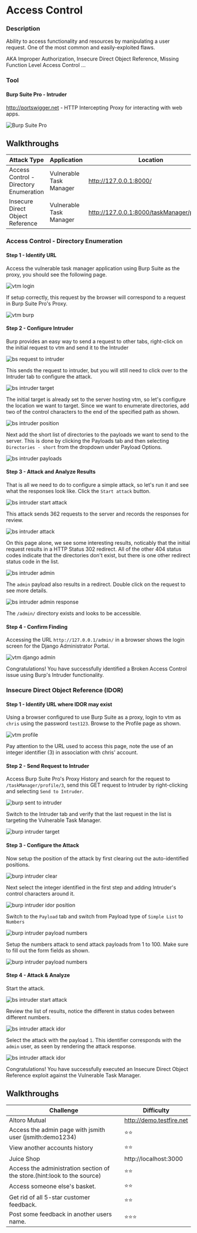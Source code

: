 # Access Control
### Description
Ability to access functionality and resources by manipulating a user request.
One of the most common and easily-exploited flaws.

AKA Improper Authorization, Insecure Direct Object Reference, Missing Function Level Access Control ... 

### Tool
#### Burp Suite Pro - Intruder
http://portswigger.net - HTTP Intercepting Proxy for interacting with web apps.

![Burp Suite Pro](https://github.com/justinlarson/Web-App-Hacking-Workshop/raw/master/img/burpsuite.png)

## Walkthroughs

| Attack Type | Application | Location | Tool |
| ---- | ---- | ---- | ---- |
| Access Control - Directory Enumeration | Vulnerable Task Manager | http://127.0.0.1:8000/ | intruder |
| Insecure Direct Object Reference | Vulnerable Task Manager | http://127.0.0.1:8000/taskManager/profile/3 | intruder |

### Access Control - Directory Enumeration

#### Step 1 - Identify URL

Access the vulnerable task manager application using Burp Suite as the proxy, you should see the following page.

![vtm login](https://github.com/justinlarson/Web-App-Hacking-Workshop/raw/master/img/vtm-login.png)

If setup correctly, this request by the browser will correspond to a request in Burp Suite Pro's Proxy.

![vtm burp](https://github.com/justinlarson/Web-App-Hacking-Workshop/raw/master/img/bs-proxy-vtm.png)

#### Step 2 - Configure Intruder

Burp provides an easy way to send a request to other tabs, right-click on the initial request to vtm and send it to the Intruder

![bs request to intruder](https://github.com/justinlarson/Web-App-Hacking-Workshop/raw/master/img/bs-proxy-send-to-intruder.png)

This sends the request to intruder, but you will still need to click over to the Intruder tab to configure the attack.

![bs intruder target](https://github.com/justinlarson/Web-App-Hacking-Workshop/raw/master/img/bs-intruder-target.png)

The initial target is already set to the server hosting vtm, so let's configure the location we want to target.
Since we want to enumerate directories, add two of the control characters to the end of the specified path as shown.

![bs intruder position](https://github.com/justinlarson/Web-App-Hacking-Workshop/raw/master/img/bs-intruder-position.png)

Next add the short list of directories to the payloads we want to send to the server.
This is done by clicking the Payloads tab and then selecting `Directories - short` from the dropdown under Payload Options. 

![bs intruder payloads](https://github.com/justinlarson/Web-App-Hacking-Workshop/raw/master/img/bs-intruder-payloads.png)

#### Step 3 - Attack and Analyze Results

That is all we need to do to configure a simple attack, so let's run it and see what the responses look like.
Click the `Start attack` button.

![bs intruder start attack](https://github.com/justinlarson/Web-App-Hacking-Workshop/raw/master/img/bs-intruder-start-attack.png)

This attack sends 362 requests to the server and records the responses for review.

![bs intruder attack](https://github.com/justinlarson/Web-App-Hacking-Workshop/raw/master/img/bs-intruder-attack.png)

On this page alone, we see some interesting results, noticably that the initial request results in a HTTP Status 302 redirect.
All of the other 404 status codes indicate that the directories don't exist, but there is one other redirect status code in the list.

![bs intruder admin](https://github.com/justinlarson/Web-App-Hacking-Workshop/raw/master/img/bs-intruder-attack-admin.png)

The `admin` payload also results in a redirect. Double click on the request to see more details.

![bs intruder admin response](https://github.com/justinlarson/Web-App-Hacking-Workshop/raw/master/img/bs-intruder-attack-admin-response.png)

The `/admin/` directory exists and looks to be accessible.

#### Step 4 - Confirm Finding

Accessing the URL `http://127.0.0.1/admin/` in a browser shows the login screen for the Django Administrator Portal.

![vtm django admin](https://github.com/justinlarson/Web-App-Hacking-Workshop/raw/master/img/vtm-admin.png)

Congratulations! You have successfully identified a Broken Access Control issue using Burp's Intruder functionality. 

### Insecure Direct Object Reference (IDOR)

#### Step 1 - Identify URL where IDOR may exist

Using a browser configured to use Burp Suite as a proxy, login to vtm as `chris` using the password `test123`.
Browse to the Profile page as shown.

![vtm profile](https://github.com/justinlarson/Web-App-Hacking-Workshop/raw/master/img/vtm-profile.png)

Pay attention to the URL used to access this page, note the use of an integer identifier (3) in association with chris' account.

#### Step 2 - Send Request to Intruder

Access Burp Suite Pro's Proxy History and search for the request to `/taskManager/profile/3`, send this GET request to Intruder by right-clicking and selecting `Send to Intruder`.

![burp sent to intruder](https://github.com/justinlarson/Web-App-Hacking-Workshop/raw/master/img/bs-proxy-intruder-idor-send-to-intruder.png)

Switch to the Intruder tab and verify that the last request in the list is targeting the Vulnerable Task Manager.

![burp intruder target](https://github.com/justinlarson/Web-App-Hacking-Workshop/raw/master/img/bs-intruder-target-2.png)

#### Step 3 - Configure the Attack

Now setup the position of the attack by first clearing out the auto-identified positions.

![burp intruder clear](https://github.com/justinlarson/Web-App-Hacking-Workshop/raw/master/img/bs-intruder-clear.png)

Next select the integer identified in the first step and adding Intruder's control characters around it.

![burp intruder idor position](https://github.com/justinlarson/Web-App-Hacking-Workshop/raw/master/img/bs-intruder-position-idor.png)

Switch to the `Payload` tab and switch from Payload type of `Simple List` to `Numbers`

![burp intruder payload numbers](https://github.com/justinlarson/Web-App-Hacking-Workshop/raw/master/img/bs-intruder-payloads-numbers.png)

Setup the numbers attack to send attack payloads from 1 to 100. Make sure to fill out the form fields as shown.

![burp intruder payload numbers](https://github.com/justinlarson/Web-App-Hacking-Workshop/raw/master/img/bs-intruder-payloads-numbers-100.png)

#### Step 4 - Attack & Analyze

Start the attack.

![bs intruder start attack](https://github.com/justinlarson/Web-App-Hacking-Workshop/raw/master/img/bs-intruder-start-attack.png)

Review the list of results, notice the different in status codes between different numbers.

![bs intruder attack idor](https://github.com/justinlarson/Web-App-Hacking-Workshop/raw/master/img/bs-intruder-attack-idor.png)

Select the attack with the payload `1`. This identifier corresponds with the `admin` user, as seen by rendering the attack response.

![bs intruder attack idor](https://github.com/justinlarson/Web-App-Hacking-Workshop/raw/master/img/bs-intruder-attack-idor.png)

Congratulations! You have successfully executed an Insecure Direct Object Reference exploit against the Vulnerable Task Manager.

## Walkthroughs

| Challenge	| Difficulty |
| ----- | ----- |
| Altoro Mutual | http://demo.testfire.net |
| Access the admin page with jsmith user (jsmith:demo1234) | :star::star: |
| View another accounts history | :star::star: |
| Juice Shop  | http://localhost:3000 |
| Access the administration section of the store.(hint:look to the source) |	:star::star: |
| Access someone else's basket. |	:star::star: | 
| Get rid of all 5-star customer feedback. | 	:star::star:
| Post some feedback in another users name. | 	:star::star::star:|


